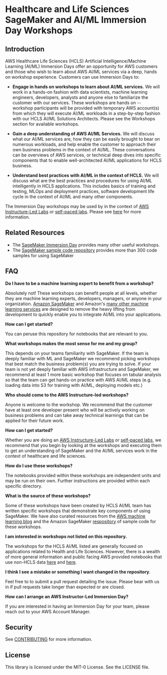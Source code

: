 # Healthcare and Life Sciences SageMaker and AI/ML Immersion Day Workshops

## Introduction

AWS Healthcare Life Sciences (HCLS) Artificial Intelligence/Machine Learning (AI/ML) Immersion Days offer an opportunity for AWS customers and those who wish to learn about AWS AI/ML services via a deep, hands on workshop experience. Customers can use Immersion Days to:

* **Engage in hands on workshops to learn about AI/ML services.** We will work in a hands-on fashion with data scientists, machine learning engineers, developers, analysts and anyone else to familiarize the customer with our services. These workshops are hands on -- workshop participants will be provided with temporary AWS account(s) from which they will execute AI/ML workloads in a step-by-step fashion with our HCLS AI/ML Solutions Architects. Please see the Workshops section for available workshops.

* **Gain a deep understanding of AWS AI/ML Services.** We will discuss what our AI/ML services are, how they can be easily brought to bear on numerous workloads, and help enable the customer to approach their own business problems in the context of AI/ML. These conversations can be overviews of AWS services, or technical deep dives into specific components that to enable well-architected AI/ML applications for HCLS business.

* **Understand best practices with AI/ML in the context of HCLS.** We will discuss what are the best practices and procedures for using AI/ML intelligently in HCLS applications. This includes basics of training and testing, MLOps and deployment practices, software development life cycle in the context of AI/ML and many other components.

The Immersion Day workshops may be used by in the context of [AWS Instructure-Led Labs](https://sagemaker-immersionday.workshop.aws/en/prerequisites/option1.html) or [self-paced labs](https://sagemaker-immersionday.workshop.aws/en/prerequisites/option2.html). Please see [here](https://sagemaker-immersionday.workshop.aws/en/prerequisites.html) for more information.

## Related Resources

* The [SageMaker Immersion Day](https://github.com/aws-samples/amazon-sagemaker-immersion-day) provides many other useful workshops.
* The [SageMaker sample code repository](https://github.com/aws/amazon-sagemaker-examples) provides more than 300 code samples for using SageMaker

## FAQ

**Do I have to be a machine learning expert to benefit from a workshop?**

Absolutely not! These workshops can benefit people at all levels, whether they are machine learning experts, developers, managers, or anyone in your organization. [Amazon SageMaker](https://aws.amazon.com/sagemaker/) and Amazon's [many other machine learning services](https://aws.amazon.com/machine-learning/) are designed to remove the heavy lifting from development to quickly enable you to integrate AI/ML into your applications.

**How can I get started?**

You can peruse this repository for notebooks that are relevant to you.

**What workshops makes the most sense for me and my group?**

This depends on your teams familiarity with SageMaker. If the team is deeply familiar with ML and SageMaker we recommend picking workshops that best match the business problem(s) you are trying to solve. If your team is not yet deeply familiar with AWS infrastructure and SageMaker, we recommend  at least 1 more basic workshop that focuses on tabular analysis so that the team can get hands-on practice with AWS AI/ML steps (e.g. loading data into S3 for training with AI/ML, deploying models etc.)

**Who should come to the AWS Instructure-led workshops?**

Anyone is welcome to the workshop. We recommend that the customer have at least one developer present who will be actively working on business problems and can take away technical learnings that can be applied for their future work.

**How can I get started?**

Whether you are doing an [AWS Instructure-Led Labs](https://sagemaker-immersionday.workshop.aws/en/prerequisites/option1.html) or [self-paced labs](https://sagemaker-immersionday.workshop.aws/en/prerequisites/option2.html), we recommend that you begin by looking at the workshops and executing them to get an understanding of SageMaker and the AI/ML services work in the context of healthcare and life sciences.

**How do I use these workshops?**

The notebooks provided within these workshops are independent units and may be run on their own. Further instructions are provided within each specific directory.

**What is the source of these workshops?**

Some of these workshops have been created by HCLS AI/ML team has written specific workshops that demonstrate key components of using SageMaker. We have also curated resources from the [AWS machine learning blog](https://aws.amazon.com/blogs/machine-learning/) and the Amazon SageMaker [respository](https://github.com/aws/amazon-sagemaker-examples) of sample code for these workshops.

**I am interested in workshops not listed on this repository.**

The workshops for the HCLS AI/ML listed are generally focused on applications related to Health and Life Sciences. However, there is a wealth of more general information and public facing AWS provided notebooks that use non-HCLS data [here](https://github.com/awslabs/amazon-sagemaker-examples) and [here](https://sagemaker-immersionday.workshop.aws/).

**I think I see a mistake or something I want changed in the repository**.

Feel free to to submit a pull request detailing the issue. Please bear with us in if pull requests take longer than expected or are closed.

**How can I arrange an AWS Instructor-Led Immersion Day?**

If you are interested in having an Immersion Day for your team, please reach out to your AWS Account Manager.

## Security

See [CONTRIBUTING](CONTRIBUTING.md#security-issue-notifications) for more information.

## License

This library is licensed under the MIT-0 License. See the LICENSE file.
